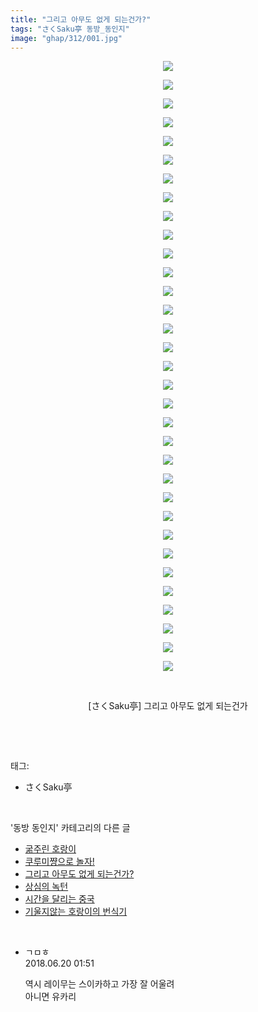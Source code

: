 ```yaml
---
title: "그리고 아무도 없게 되는건가?"
tags: "さくSaku亭 동방_동인지"
image: "ghap/312/001.jpg"
---
```

<div class="article">
<p style="text-align: center; clear: none; float: none;"><img src="{{ site.nasurl }}/ghap/312/001.jpg"/></p>
<p style="text-align: center; clear: none; float: none;"><img src="{{ site.nasurl }}/ghap/312/002.jpg"/></p>
<p style="text-align: center; clear: none; float: none;"><img src="{{ site.nasurl }}/ghap/312/003.jpg"/></p>
<p style="text-align: center; clear: none; float: none;"><img src="{{ site.nasurl }}/ghap/312/004.jpg"/></p>
<p style="text-align: center; clear: none; float: none;"><img src="{{ site.nasurl }}/ghap/312/005.jpg"/></p>
<p style="text-align: center; clear: none; float: none;"><img src="{{ site.nasurl }}/ghap/312/006.jpg"/></p>
<p style="text-align: center; clear: none; float: none;"><img src="{{ site.nasurl }}/ghap/312/007.jpg"/></p>
<p style="text-align: center; clear: none; float: none;"><img src="{{ site.nasurl }}/ghap/312/008.jpg"/></p>
<p style="text-align: center; clear: none; float: none;"><img src="{{ site.nasurl }}/ghap/312/009.jpg"/></p>
<p style="text-align: center; clear: none; float: none;"><img src="{{ site.nasurl }}/ghap/312/010.jpg"/></p>
<p style="text-align: center; clear: none; float: none;"><img src="{{ site.nasurl }}/ghap/312/011.jpg"/></p>
<p style="text-align: center; clear: none; float: none;"><img src="{{ site.nasurl }}/ghap/312/012.jpg"/></p>
<p style="text-align: center; clear: none; float: none;"><img src="{{ site.nasurl }}/ghap/312/013.jpg"/></p>
<p style="text-align: center; clear: none; float: none;"><img src="{{ site.nasurl }}/ghap/312/014.jpg"/></p>
<p style="text-align: center; clear: none; float: none;"><img src="{{ site.nasurl }}/ghap/312/015.jpg"/></p>
<p style="text-align: center; clear: none; float: none;"><img src="{{ site.nasurl }}/ghap/312/016.jpg"/></p>
<p style="text-align: center; clear: none; float: none;"><img src="{{ site.nasurl }}/ghap/312/017.jpg"/></p>
<p style="text-align: center; clear: none; float: none;"><img src="{{ site.nasurl }}/ghap/312/018.jpg"/></p>
<p style="text-align: center; clear: none; float: none;"><img src="{{ site.nasurl }}/ghap/312/019.jpg"/></p>
<p style="text-align: center; clear: none; float: none;"><img src="{{ site.nasurl }}/ghap/312/020.jpg"/></p>
<p style="text-align: center; clear: none; float: none;"><img src="{{ site.nasurl }}/ghap/312/021.jpg"/></p>
<p style="text-align: center; clear: none; float: none;"><img src="{{ site.nasurl }}/ghap/312/022.jpg"/></p>
<p style="text-align: center; clear: none; float: none;"><img src="{{ site.nasurl }}/ghap/312/023.jpg"/></p>
<p style="text-align: center; clear: none; float: none;"><img src="{{ site.nasurl }}/ghap/312/024.jpg"/></p>
<p style="text-align: center; clear: none; float: none;"><img src="{{ site.nasurl }}/ghap/312/025.jpg"/></p>
<p style="text-align: center; clear: none; float: none;"><img src="{{ site.nasurl }}/ghap/312/026.jpg"/></p>
<p style="text-align: center; clear: none; float: none;"><img src="{{ site.nasurl }}/ghap/312/027.jpg"/></p>
<p style="text-align: center; clear: none; float: none;"><img src="{{ site.nasurl }}/ghap/312/028.jpg"/></p>
<p style="text-align: center; clear: none; float: none;"><img src="{{ site.nasurl }}/ghap/312/029.jpg"/></p>
<p style="text-align: center; clear: none; float: none;"><img src="{{ site.nasurl }}/ghap/312/030.jpg"/></p>
<p style="text-align: center; clear: none; float: none;"><img src="{{ site.nasurl }}/ghap/312/031.jpg"/></p>
<p style="text-align: center; clear: none; float: none;"><img src="{{ site.nasurl }}/ghap/312/032.jpg"/></p>
<p style="text-align: center; clear: none; float: none;"><img src="{{ site.nasurl }}/ghap/312/033.jpg"/></p>
<p style="text-align: center; clear: none; float: none;"><br/></p>
<p style="text-align: center; clear: none; float: none;">[さくSaku亭] 그리고 아무도 없게 되는건가</p>
<p><br/></p>
</div><br/>
<div class="tagTrail">
<p>태그: </p>
<ul>
<li>さくSaku亭</li>
</ul>
</div><br/>
<div class="another">
<p>'동방 동인지' 카테고리의 다른 글</p>
<ul>
<li><a href="/2016-06-20-ghap_314">굶주린 호랑이</a></li>
<li><a href="/2016-06-20-ghap_313">쿠루미쨩으로 놀자!</a></li>
<li><a href="/2016-06-20-ghap_312">그리고 아무도 없게 되는건가?</a></li>
<li><a href="/2016-06-20-ghap_311">상심의 녹턴</a></li>
<li><a href="/2016-06-20-ghap_310">시간을 달리는 중국</a></li>
<li><a href="/2016-06-20-ghap_309">기울지않는 호랑이의 번식기</a></li>
</ul>
</div><br/>
<div class="cb_module cb_fluid">
<div class="cb_wrt cb_profile">
<div class="comment">
<ul>
<li class="cb_thumb_off" id="comment15272888">
<div class="cb_comment_area">
<div class="cb_info_area">
<div class="cb_section">
<span class="cb_nick_name">ㄱㅁㅎ</span>
</div>
<div class="cb_section">
<span class="cb_date">2018.06.20 01:51 </span>
</div>
</div>
<div class="cb_dsc_comment">
<p class="cb_dsc">
											역시 레이무는 스이카하고 가장 잘 어울려<br/>
아니면 유카리
										</p>
</div>
</div></li>
</ul>
</div>
</div><!-- commentList close -->
</div><br/>

